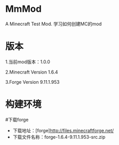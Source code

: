 MmMod
=====

A Minecraft Test Mod.
学习如何创建MC的mod

版本
=====

1.当前mod版本：1.0.0

2.Minecraft Version 1.6.4

3.Forge Version 9.11.1.953

构建环境
=====

#下载forge

* 下载地址：[forge]http://files.minecraftforge.net/
* 下载文件名称：forge-1.6.4-9.11.1.953-src.zip
